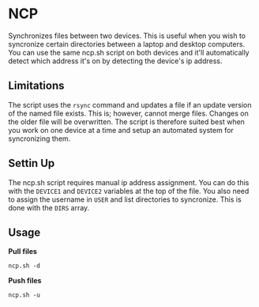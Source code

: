 # NCP

Synchronizes files between two devices. This is useful when you wish to syncronize certain directories between a laptop and desktop computers. You can use the same ncp.sh script on both devices and it'll automatically detect which address it's on by detecting the device's ip address.

## Limitations
The script uses the `rsync` command and updates a file if an update version of the named file exists. This is; however, cannot merge files. Changes on the older file will be overwritten. The script is therefore suited best when you work on one device at a time and setup an automated system for syncronizing them.

## Settin Up
The ncp.sh script requires manual ip address assignment. You can do this with the `DEVICE1` and `DEVICE2` variables at the top of the file. You also need to assign the username in `USER` and list directories to syncronize. This is done with the `DIRS` array.

## Usage

**Pull files**
```
ncp.sh -d
```

**Push files**
```
ncp.sh -u
```

